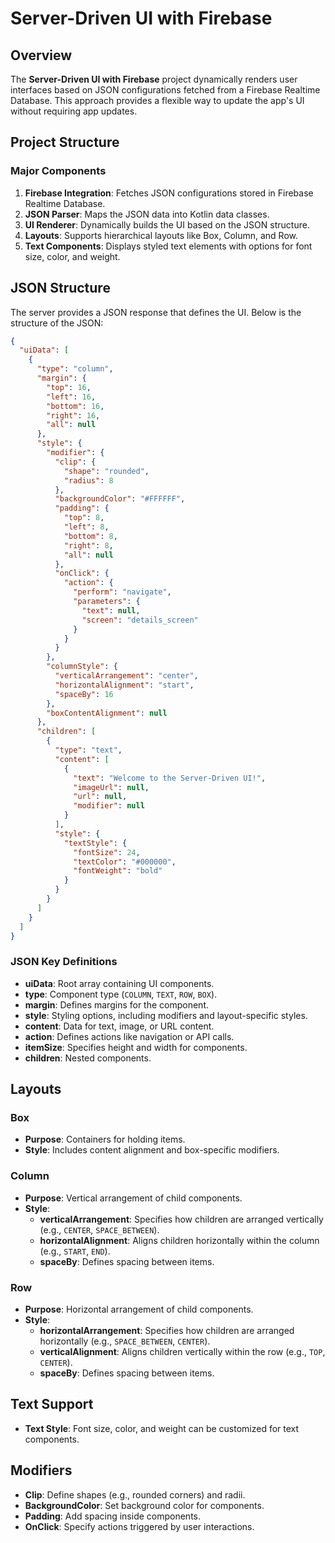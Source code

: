 # Server-Driven UI with Firebase

## Overview
The **Server-Driven UI with Firebase** project dynamically renders user interfaces based on JSON configurations fetched from a Firebase Realtime Database. This approach provides a flexible way to update the app's UI without requiring app updates.

## Project Structure
### Major Components
1. **Firebase Integration**: Fetches JSON configurations stored in Firebase Realtime Database.
2. **JSON Parser**: Maps the JSON data into Kotlin data classes.
3. **UI Renderer**: Dynamically builds the UI based on the JSON structure.
4. **Layouts**: Supports hierarchical layouts like Box, Column, and Row.
5. **Text Components**: Displays styled text elements with options for font size, color, and weight.

## JSON Structure
The server provides a JSON response that defines the UI. Below is the structure of the JSON:

```json
{
  "uiData": [
    {
      "type": "column",
      "margin": {
        "top": 16,
        "left": 16,
        "bottom": 16,
        "right": 16,
        "all": null
      },
      "style": {
        "modifier": {
          "clip": {
            "shape": "rounded",
            "radius": 8
          },
          "backgroundColor": "#FFFFFF",
          "padding": {
            "top": 8,
            "left": 8,
            "bottom": 8,
            "right": 8,
            "all": null
          },
          "onClick": {
            "action": {
              "perform": "navigate",
              "parameters": {
                "text": null,
                "screen": "details_screen"
              }
            }
          }
        },
        "columnStyle": {
          "verticalArrangement": "center",
          "horizontalAlignment": "start",
          "spaceBy": 16
        },
        "boxContentAlignment": null
      },
      "children": [
        {
          "type": "text",
          "content": [
            {
              "text": "Welcome to the Server-Driven UI!",
              "imageUrl": null,
              "url": null,
              "modifier": null
            }
          ],
          "style": {
            "textStyle": {
              "fontSize": 24,
              "textColor": "#000000",
              "fontWeight": "bold"
            }
          }
        }
      ]
    }
  ]
}
```

### JSON Key Definitions
- **uiData**: Root array containing UI components.
- **type**: Component type (`COLUMN`, `TEXT`, `ROW`, `BOX`).
- **margin**: Defines margins for the component.
- **style**: Styling options, including modifiers and layout-specific styles.
- **content**: Data for text, image, or URL content.
- **action**: Defines actions like navigation or API calls.
- **itemSize**: Specifies height and width for components.
- **children**: Nested components.

## Layouts
### Box
- **Purpose**: Containers for holding items.
- **Style**: Includes content alignment and box-specific modifiers.

### Column
- **Purpose**: Vertical arrangement of child components.
- **Style**:
  - **verticalArrangement**: Specifies how children are arranged vertically (e.g., `CENTER`, `SPACE_BETWEEN`).
  - **horizontalAlignment**: Aligns children horizontally within the column (e.g., `START`, `END`).
  - **spaceBy**: Defines spacing between items.

### Row
- **Purpose**: Horizontal arrangement of child components.
- **Style**:
  - **horizontalArrangement**: Specifies how children are arranged horizontally (e.g., `SPACE_BETWEEN`, `CENTER`).
  - **verticalAlignment**: Aligns children vertically within the row (e.g., `TOP`, `CENTER`).
  - **spaceBy**: Defines spacing between items.

## Text Support
- **Text Style**: Font size, color, and weight can be customized for text components.

## Modifiers
- **Clip**: Define shapes (e.g., rounded corners) and radii.
- **BackgroundColor**: Set background color for components.
- **Padding**: Add spacing inside components.
- **OnClick**: Specify actions triggered by user interactions.

